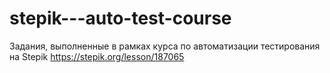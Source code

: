 # stepik---auto-test-course
Задания, выполненные в рамках курса по автоматизации тестирования на Stepik
https://stepik.org/lesson/187065

